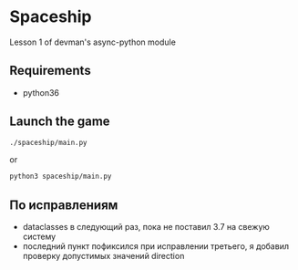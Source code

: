 # Spaceship

Lesson 1 of devman's async-python module

## Requirements

- python36

## Launch the game

```bash
./spaceship/main.py
```

or

```bash
python3 spaceship/main.py
```

## По исправлениям

- dataclasses в следующий раз, пока не поставил 3.7 на свежую систему
- последний пункт пофиксился при исправлении третьего, я добавил проверку допустимых значений direction